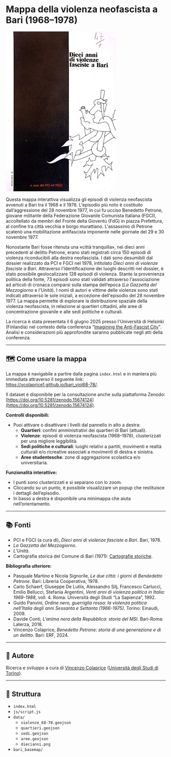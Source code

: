 # Mappa della violenza neofascista a Bari (1968–1978)

![Dieci anni di violenza fascista a Bari](data/diecianni.png)

Questa mappa interattiva visualizza gli episodi di violenza neofascista avvenuti a Bari tra il 1968 e il 1978. L'episodio più noto è costituito dall’aggressione del 28 novembre 1977, in cui fu ucciso Benedetto Petrone, giovane militante della Federazione Giovanile Comunista Italiana (FGCI), accoltellato da membri del Fronte della Gioventù (FdG) in piazza Prefettura, al confine tra città vecchia e borgo murattiano. L'assassinio di Petrone scatenò una mobilitazione antifascista imponente nelle giornate del 29 e 30 novembre 1977.  

Nonostante Bari fosse ritenuta una «città tranquilla», nei dieci anni precedenti al delitto Petrone, erano stati registrati circa 150 episodi di violenza riconducibili alla destra neofascista. I dati sono desumibili dal dossier realizzato da PCI e FGCI nel 1978, intitolato *Dieci anni di violenze fasciste a Bari*. Attraverso l'identificazione dei luoghi descritti nel dossier, è stato possibile geolocalizzare 128 episodi di violenza. Stante la provenienza politica della fonte, 73 episodi sono stati validati attraverso l'associazione ad articoli di cronaca comparsi sulla stampa dell’epoca (*La Gazzetta del Mezzogiorno* e *l’Unità*). I nomi di autori e vittime delle violenze sono stati indicati attraverso le sole iniziali, a eccezione dell'episodio del 28 novembre 1977. La mappa permette di esplorare la distribuzione spaziale della violenza neofascista, in relazione ai quartieri cittadini, alle aree di concentrazione giovanile e alle sedi politiche e culturali.

La ricerca è stata presentata il 6 giugno 2025 presso l'Università di Helsinki (Finlandia) nel contesto della conferenza "[Imagining the Anti-Fascist City](https://www.helsinki.fi/en/conferences/imagining-anti-fascist-city)". Analisi e considerazioni più approfondite saranno pubblicate negli atti della conferenza.

---

## 🗺️ Come usare la mappa

La mappa è navigabile a partire dalla pagina `index.html` e in maniera più immediata attraverso il seguente link: https://vcolaprice1.github.io/bari_viol68-78/.

Il dataset è disponibile per la consultazione anche sulla piattaforma Zenodo: [https://doi.org/10.5281/zenodo.15674124](https://doi.org/10.5281/zenodo.15674124).

**Controlli disponibili:**
- Puoi attivare o disattivare i livelli dal pannello in alto a destra:
  - **Quartieri**: confini amministrativi dei quartieri di Bari (attuali).
  - **Violenze**: episodi di violenza neofascista (1968–1978), clusterizzati per una migliore leggibilità.
  - **Sedi politiche e culturali**: luoghi relativi a partiti, movimenti e realtà culturali e/o ricreative associati a movimenti di destra e sinistra.
  - **Aree studentesche**: zone di aggregazione scolastica e/o universitaria.

**Funzionalità interattive:**
- I punti sono clusterizzati e si separano con lo zoom.
- Cliccando su un punto, è possibile visualizzare un popup che restituisce i dettagli dell’episodio.
- In basso a destra è disponibile una minimappa che aiuta nell’orientamento.

---

## 📚 Fonti

- PCI e FGCI (a cura di), *Dieci anni di violenze fasciste a Bari*. Bari, 1978.
- *La Gazzetta del Mezzogiorno*.
- *L’Unità*.
- Cartografia storica del Comune di Bari (1971): [Cartografie storiche](https://www.comune.bari.it/web/edilizia-e-territorio/cartografie-storiche).

**Bibliografia ulteriore:**
- Pasquale Martino e Nicola Signorile, *Le due città: i giorni di Bendedetto Petrone*. Bari: Libreria Cooperativa, 1978.
- Carlo Schaerf, Giuseppe De Lutiis, Alessandro Silj, Francesco Carlucci, Emilio Bellucci, Stefania Argentini, *Venti anni di violenza politica in Italia: 1969-1988*, voll. 4. Roma: Università degli Studi “La Sapienza”, 1992.
- Guido Panvini, *Ordine nero, guerriglia rossa: la violenza politica nell’Italia degli anni Sessanta e Settanta (1966-1975)*. Torino: Einaudi, 2009.
- Davide Conti, *L'anima nera della Repubblica: storia del MSI*. Bari-Roma: Laterza, 2018.
- Vincenzo Colaprice, *Benedetto Petrone: storia di una generazione e di un delitto*. Bari: ERF, 2024.

---

## 👤 Autore

Ricerca e sviluppo a cura di [Vincenzo Colaprice](https://www.sissco.it/soci/colaprice-vincenzo/) ([Università degli Studi di Torino](https://www.dipstudistorici.unito.it/do/docenti.pl/Show?_id=vcolapri#tab-profilo)).

---

## 📂 Struttura

- `index.html`
- `js/script.js`
- `data/`
  - `violenze_68-78.geojson`
  - `quartieri.geojson`
  - `sedi.geojson`
  - `aree.geojson`
  - `diecianni.png`
- `bari_basemap/`
